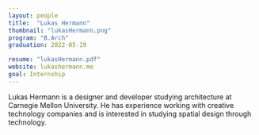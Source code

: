 ```yaml
---
layout: people
title:  "Lukas Hermann"
thumbnail: "lukasHermann.png"
program: "B.Arch"
graduation: 2022-05-19

resume: "lukasHermann.pdf"
website: lukashermann.me
goal: Internship
---
```


Lukas Hermann is a designer and developer studying architecture at Carnegie Mellon University. He has experience working with creative technology companies and is interested in studying spatial design through technology.
